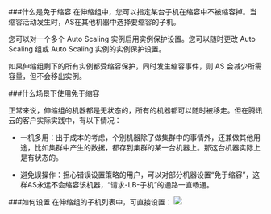 ###什么是免于缩容
在伸缩组中，您可以指定某台子机在缩容中不被缩容掉。当缩容活动发生时，AS在其他机器中选择要缩容的子机。

您可以对一个多个 Auto Scaling 实例启用实例保护设置。您可以随时更改 Auto Scaling 组或 Auto Scaling 实例的实例保护设置。


如果伸缩组剩下的所有实例都受缩容保护，同时发生缩容事件，则 AS 会减少所需容量，但不会移出实例。


###什么场景下使用免于缩容

正常来说，伸缩组的机器都是无状态的，所有的机器都可以随时被移走。但在腾讯云的客户实际实践中，有以下情况：

- 一机多用：出于成本的考虑，个别机器除了做集群中的事情外，还兼做其他用途，比如集群中产生的数据，都存到集群的某一台机器上。那这台机器实际上是有状态的。

- 避免误操作：担心错误设置策略的用户，可以对部分机器设置“免于缩容”，这样AS永远不会缩容该机器，“请求-LB-子机”的通路一直畅通。


###如何设置
在伸缩组的子机列表中，可直接设置：
![](https://mc.qcloudimg.com/static/img/62319473a1a05e98d51c64c22ca24424/0308113553.jpg)